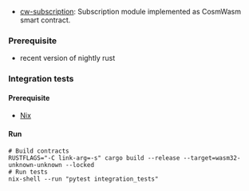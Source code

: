 - [cw-subscription](cw-subscription): Subscription module implemented as CosmWasm smart contract.

### Prerequisite

- recent version of nightly rust

### Integration tests

#### Prerequisite

- [Nix](https://nixos.org/download.html)

#### Run

```
# Build contracts
RUSTFLAGS="-C link-arg=-s" cargo build --release --target=wasm32-unknown-unknown --locked
# Run tests
nix-shell --run "pytest integration_tests"
```